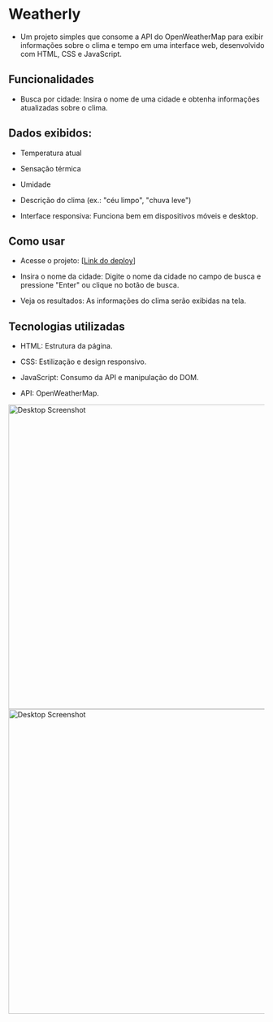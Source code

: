 # Weatherly

- Um projeto simples que consome a API do OpenWeatherMap para exibir informações sobre o clima e tempo em uma interface web, desenvolvido com HTML, CSS e JavaScript.

## Funcionalidades

- Busca por cidade: Insira o nome de uma cidade e obtenha informações atualizadas sobre o clima.

## Dados exibidos:

- Temperatura atual

- Sensação térmica

- Umidade

- Descrição do clima (ex.: "céu limpo", "chuva leve")

- Interface responsiva: Funciona bem em dispositivos móveis e desktop.

## Como usar

- Acesse o projeto: [[Link do deploy](https://weatherly-fawn.vercel.app/)]

- Insira o nome da cidade: Digite o nome da cidade no campo de busca e pressione "Enter" ou clique no botão de busca.

- Veja os resultados: As informações do clima serão exibidas na tela.

## Tecnologias utilizadas

- HTML: Estrutura da página.

- CSS: Estilização e design responsivo.

- JavaScript: Consumo da API e manipulação do DOM.

- API: OpenWeatherMap.


<img src="https://i.imgur.com/1s7D9Mh.png" alt="Desktop Screenshot" width="600"/>


<img src="https://i.imgur.com/wCW77w8.png" alt="Desktop Screenshot" width="600"/>
